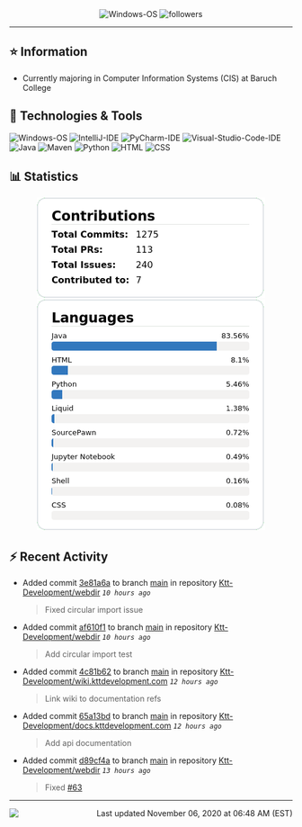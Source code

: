 <div align="center">
    <img 
        src="https://img.shields.io/badge/OS-Windows-informational?style=for-the-badge&color=3278be"
        alt="Windows-OS">
    <img 
        src="https://img.shields.io/github/followers/katsute?color=3278be&style=for-the-badge"
        alt="followers">
</div>

<hr>

## ⭐ Information

 - Currently majoring in Computer Information Systems (CIS) at Baruch College

## 🔧 Technologies & Tools

<img 
    src="https://img.shields.io/badge/OS-Windows-informational?style=flat-square&color=3278be"
    alt="Windows-OS">
<img 
    src="https://img.shields.io/badge/Editor-IntelliJ_IDEA-informational?style=flat-square&logo=intellij-idea&logoColor=white&color=3278be"
    alt="IntelliJ-IDE">
<img 
    src="https://img.shields.io/badge/Editor-PyCharm-informational?style=flat-square&logo=pycharm&logoColor=white&color=3278be"
    alt="PyCharm-IDE">
<img 
    src="https://img.shields.io/badge/Editor-Visual_Studio_Code-informational?style=flat-square&logo=Visual-Studio-Code&logoColor=white&color=3278be"
    alt="Visual-Studio-Code-IDE">
<img 
    src="https://img.shields.io/badge/Code-Java-informational?style=flat-square&logo=java&logoColor=white&color=3278be"
    alt="Java">
<img 
    src="https://img.shields.io/badge/Tools-Maven-informational?style=flat-square&logo=apache-maven&logoColor=white&color=3278be"
    alt="Maven">
<img 
    src="https://img.shields.io/badge/Code-Python-informational?style=flat-square&logo=python&logoColor=white&color=3278be"
    alt="Python">
<img 
    src="https://img.shields.io/badge/Code-HTML-informational?style=flat-square&logo=html5&logoColor=white&color=3278be"
    alt="HTML">
<img 
    src="https://img.shields.io/badge/Code-CSS-informational?style=flat-square&logo=css-wizardry&logoColor=white&color=3278be"
    alt="CSS">

## 📊 Statistics
<div align="center">
    <a href="https://github.com/Katsute/">
        <img src="https://github.com/Katsute/Katsute/blob/main/contributions.png">
    </a>
    <a href="https://github.com/Katsute/">
        <img src="https://github.com/Katsute/Katsute/blob/main/languages.png">
    </a>
</div>

## ⚡ Recent Activity

 - Added commit [3e81a6a](https://github.com/Ktt-Development/webdir/commit/3e81a6a6f6858543f5eb5bb9070eedbf1794bfdf) to branch [main](https://github.com/Ktt-Development/webdir/tree/main) in repository [Ktt-Development/webdir](https://github.com/Ktt-Development/webdir)  *`10 hours ago`*
   > Fixed circular import issue
 - Added commit [af610f1](https://github.com/Ktt-Development/webdir/commit/af610f13ef7c443422f7dff21a85b657e01833e6) to branch [main](https://github.com/Ktt-Development/webdir/tree/main) in repository [Ktt-Development/webdir](https://github.com/Ktt-Development/webdir)  *`10 hours ago`*
   > Add circular import test
 - Added commit [4c81b62](https://github.com/Ktt-Development/wiki.kttdevelopment.com/commit/4c81b62775bb96130fa088215d359856d33c36a9) to branch [main](https://github.com/Ktt-Development/wiki.kttdevelopment.com/tree/main) in repository [Ktt-Development/wiki.kttdevelopment.com](https://github.com/Ktt-Development/wiki.kttdevelopment.com)  *`12 hours ago`*
   > Link wiki to documentation refs
 - Added commit [65a13bd](https://github.com/Ktt-Development/docs.kttdevelopment.com/commit/65a13bd1b7a82f768f657308e2eca5c2e28579c4) to branch [main](https://github.com/Ktt-Development/docs.kttdevelopment.com/tree/main) in repository [Ktt-Development/docs.kttdevelopment.com](https://github.com/Ktt-Development/docs.kttdevelopment.com)  *`12 hours ago`*
   > Add api documentation
 - Added commit [d89cf4a](https://github.com/Ktt-Development/webdir/commit/d89cf4a9e8a8baf207f2fba120f0e67c8f1f66d1) to branch [main](https://github.com/Ktt-Development/webdir/tree/main) in repository [Ktt-Development/webdir](https://github.com/Ktt-Development/webdir)  *`13 hours ago`*
   > Fixed [#63](https://github.com/Ktt-Development/webdir/issues/63)

---
<img align="left" src="https://github.com/Katsute/Katsute/workflows/Update%20README.md/badge.svg"><p align="right">Last updated November 06, 2020 at 06:48 AM (EST)</p>
